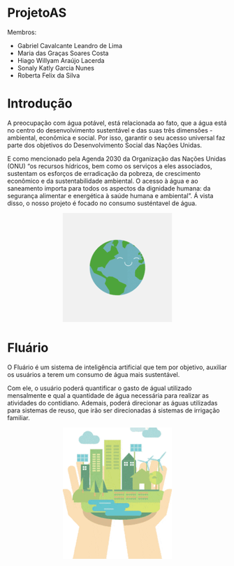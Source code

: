 # ProjetoAS

Membros:

- Gabriel Cavalcante Leandro de Lima
- Maria das Graças Soares Costa
- Hiago Willyam Araújo Lacerda
- Sonaly Katly Garcia Nunes
- Roberta Felix da Silva

# Introdução

A preocupação com água potável, está relacionada ao fato, que a água está no centro do desenvolvimento sustentável e das suas três dimensões - ambiental, econômica e social. 
Por isso, garantir o seu acesso universal faz parte dos objetivos do Desenvolvimento Social das Nações Unidas.

E como mencionado pela Agenda 2030 da Organização das Nações Unidas (ONU) “os recursos hídricos, bem como os serviços a eles associados, sustentam os esforços de erradicação da pobreza, de crescimento econômico e da sustentabilidade ambiental. O acesso à água e ao saneamento importa para todos os aspectos da dignidade humana: da segurança alimentar e energética à saúde humana e ambiental”.
Á vista disso, o nosso projeto é focado no consumo susténtavel de água.

<p align="center">
  <img width="250" src="assets/fluario2.gif">
</p>

# Fluário

O Fluário é um sistema de inteligência artificial que tem por objetivo, auxiliar os usuários a terem um consumo de água mais sustentável. 

Com ele, o usuário poderá quantificar o gasto de águal utilizado mensalmente e qual a quantidade de água necessária para realizar as atividades do contidiano. Ademais, poderá direcionar as águas utilizadas para sistemas de reuso, que irão ser direcionadas á sistemas de irrigação familiar.

<p align="center">
  <img width="250" src="assets/fluario.gif">
</p>
